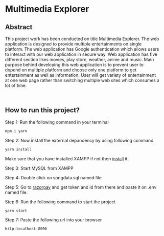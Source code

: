 # Multimedia Explorer

## Abstract

This project work has been conducted on title Multimedia Explorer. The web application is designed to provide multiple entertainments on single platform. The web application has Google authentication which allows users to interact with our web application in secure way. Web application has five different section likes movies, play store, weather, anime and music. Main purpose behind developing this web application is to prevent user to depend on multiple platform and choose only one platform to get entertainment as well as information. User will get variety of entertainment at one web page rather than switching multiple web sites which consumes a lot of time.

</br>

## How to run this project?

Step 1: Run the following command in your terminal

```bash
npm i yarn
```

Step 2: Now install the external depandency by using following command

```bash
yarn install
```

Make sure that you have installed XAMPP if not then [install](https://www.apachefriends.org/download.html) it.

Step 3: Start MySQL from XAMPP

Step 4: Double click on songdata.sql named file

Step 5: Go to [razorpay](https://dashboard.razorpay.com/app/keys) and get token and id from there and paste it on .env named file.

Step 6: Run the following command to start the project

```bash
yarn start
```

Step 7: Paste the following url into your browser

```text
http:localhost:8000
```
